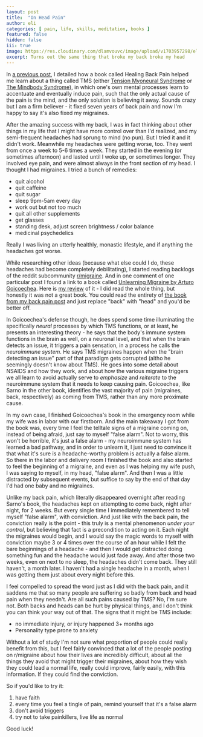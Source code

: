```yaml
---
layout: post
title:  "On Head Pain"
author: eli
categories: [ pain, life, skills, meditation, books ]
featured: false
hidden: false
iii: true
image: https://res.cloudinary.com/dlamvouvc/image/upload/v1703957298/eli/fhz5rz10o8rhrprdlqxa.jpg
excerpt: Turns out the same thing that broke my back broke my head
---
```


In [a previous post]({{site.baseurl}}/blog/on-back-pain/), I detailed how a book called Healing Back Pain helped me learn about a thing called TMS (either [Tension Myoneural Syndrome](https://en.wikipedia.org/wiki/Tension_myositis_syndrome) or [The Mindbody Syndrome](https://www.tmswiki.org/forum/tags/back-pain/)), in which one's own mental processes learn to accentuate and eventually induce pain, such that the only actual cause of the pain is the mind, and the only solution is believing it away. Sounds crazy but I am a firm believer - it fixed seven years of back pain and now I'm happy to say it's also fixed my migraines.

After the amazing success with my back, I was in fact thinking about other things in my life that I might have more control over than I'd realized, and my semi-frequent headaches had sprung to mind (no pun). But I tried it and it didn't work. Meanwhile my headaches were getting worse, too. They went from once a week to 5-6 times a week. They started in the evening (or sometimes afternoon) and lasted until I woke up, or sometimes longer. They involved eye pain, and were almost always in the front section of my head. I thought I had migraines. I tried a bunch of remedies:

- quit alcohol
- quit caffeine
- quit sugar
- sleep 9pm-5am every day
- work out but not too much
- quit all other supplements
- get glasses
- standing desk, adjust screen brightness / color balance
- medicinal psychedelics

Really I was living an utterly healthly, monastic lifestyle, and if anything the headaches got worse.

While researching other ideas (because what else could I do, these headaches had become completely debilitating), I started reading backlogs of the reddit subcommunity [r/migraine](https://www.reddit.com/r/migraine/). And in one comment of one particular post I found a link to a book called [Unlearning Migraine by Arturo Goicoechea](https://www.amazon.com/Unlearning-Migraine-Arturo-Goicoechea/dp/1082399205). Here is [my review](https://www.osmr.org/2023/12/unlearning-migraine-by-arturo-goicoechea.html) of it - I did read the whole thing, but honestly it was not a great book. You could read the entirety of [the book from my back pain post](https://www.amazon.com/Healing-Back-Pain-audiobook/dp/B00005NRA7) and just replace "back" with "head" and you'd be better off.

In Goicoechea's defense though, he does spend some time illuminating the specifically *neural* processes by which TMS functions, or at least, he presents an interesting theory - he says that the body's immune system functions in the brain as well, on a neuronal level, and that when the brain detects an issue, it triggers a pain sensation, in a process he calls the *neuroimmune system*. He says TMS migraines happen when the "brain detecting an issue" part of that paradigm gets corrupted (altho he seemingly doesn't know about TMS). He goes into some detail about NSAIDS and how they work, and about how the various migraine triggers we all learn to avoid actually serve to *emphasize* and *reiterate* to the neuroimmune system that it needs to keep causing pain. Goicoechea, like Sarno in the other book, identifies the vast majority of pain (migraines, back, respectively) as coming from TMS, rather than any more proximate cause.

In my own case, I finished Goicoechea's book in the emergency room while my wife was in labor with our firstborn. And the main takeaway I got from the book was, every time I feel the telltale signs of a migraine coming on, instead of being afraid, just say to myself "false alarm". Not to worry, this won't be horrible, it's just a false alarm - my neuroimmune system has learned a bad pathway, and in order to unlearn it, I just need to convince it that what it's sure is a headache-worthy problem is actually a false alarm. So there in the labor and delivery room I finished the book and also started to feel the beginning of a migraine, and even as I was helping my wife push, I was saying to myself, in my head, "false alarm". And then I was a little distracted by subsequent events, but suffice to say by the end of that day I'd had one baby and no migraines.

Unlike my back pain, which literally disappeared overnight after reading Sarno's book, the headaches kept on attempting to come back, night after night, for 2 weeks. But every single time I immediately remembered to tell myself "false alarm", with conviction. And just like with the back pain, the conviction really is the point - this truly is a mental phenomenon *under your control*, but believing that fact is a precondition to acting on it. Each night the migraines would begin, and I would say the magic words to myself with conviction maybe 3 or 4 times over the course of an hour while I felt the bare beginnings of a headache - and then I would get distracted doing something fun and the headache would just fade away. And after those two weeks, even on next to no sleep, the headaches didn't come back. They still haven't, a month later. I haven't had a single headache in a month, when I was getting them just about every night before this.

I feel compelled to spread the word just as I did with the back pain, and it saddens me that so many people are suffering so badly from back and head pain when they needn't. Are all such pains caused by TMS? No, I'm sure not. Both backs and heads can be hurt by physical things, and I don't think you can think your way out of that. The signs that it might be TMS include:

- no immediate injury, or injury happened 3+ months ago
- Personality type prone to anxiety

Without a lot of study I'm not sure what proportion of people could really benefit from this, but I feel fairly convinced that a lot of the people posting on r/migraine about how their lives are incredibly difficult, about all the things they avoid that might trigger their migraines, about how they wish they could lead a normal life, really could improve, fairly easily, with this information. If they could find the conviction.

So if you'd like to try it:

1. have faith
2. every time you feel a tingle of pain, remind yourself that it's a false alarm
3. don't avoid triggers
4. try not to take painkillers, live life as normal

Good luck!
